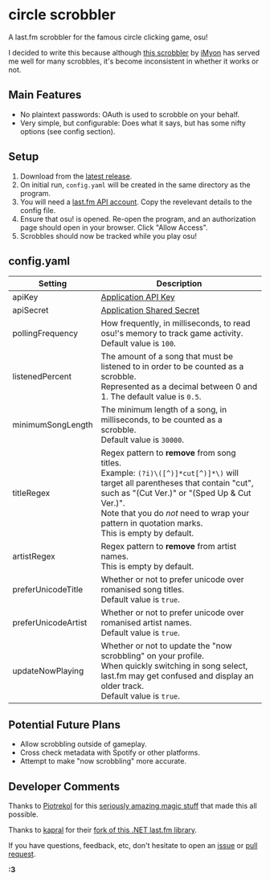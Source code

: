 
# circle scrobbler

A last.fm scrobbler for the famous circle clicking game, osu!

I decided to write this because although [this scrobbler](https://github.com/iMyon/OsuLastfmScrobbler) by [iMyon](https://github.com/iMyon) has served me well for many scrobbles, it's become inconsistent in whether it works or not.

## Main Features
- No plaintext passwords: OAuth is used to scrobble on your behalf.
- Very simple, but configurable: Does what it says, but has some nifty options (see config section).

## Setup

1. Download from the [latest release](https://github.com/lawrencfgsdfg/circle-scrobbler/releases).
2. On initial run, `config.yaml` will be created in the same directory as the program.
3. You will need a [last.fm API account](https://www.last.fm/api/account/create). Copy the revelevant details to the config file. 
4. Ensure that osu! is opened. Re-open the program, and an authorization page should open in your browser. Click "Allow Access".
5. Scrobbles should now be tracked while you play osu!

## config.yaml
|Setting|Description|
|---|---|
|apiKey|[Application API Key](https://www.last.fm/api/accounts)|
|apiSecret|[Application Shared Secret](https://www.last.fm/api/accounts)|
|pollingFrequency|How frequently, in milliseconds, to read osu!'s memory to track game activity.<br/>Default value is `100`.|
|listenedPercent|The amount of a song that must be listened to in order to be counted as a scrobble.<br/>Represented as a decimal between 0 and 1. The default value is `0.5`.|
|minimumSongLength|The minimum length of a song, in milliseconds, to be counted as a scrobble.<br/>Default value is `30000`.|
|titleRegex|Regex pattern to <b>remove</b> from song titles.<br>Example: `(?i)\([^)]*cut[^)]*\)` will target all parentheses that contain "cut", such as "(Cut Ver.)" or "(Sped Up & Cut Ver.)".<br>Note that you do <i>not</i> need to wrap your pattern in quotation marks.<br>This is empty by default.|
|artistRegex|Regex pattern to <b>remove</b> from artist names.<br>This is empty by default.|
|preferUnicodeTitle|Whether or not to prefer unicode over romanised song titles.<br>Default value is `true`.|
|preferUnicodeArtist|Whether or not to prefer unicode over romanised artist names.<br>Default value is `true`.|
|updateNowPlaying|Whether or not to update the "now scrobbling" on your profile.<br>When quickly switching in song select, last.fm may get confused and display an older track.<br>Default value is `true`.|

## Potential Future Plans
- Allow scrobbling outside of gameplay.
- Cross check metadata with Spotify or other platforms.
- Attempt to make "now scrobbling" more accurate.

## Developer Comments

Thanks to [Piotrekol](https://github.com/Piotrekol) for this [seriously amazing magic stuff](https://github.com/Piotrekol/ProcessMemoryDataFinder) that made this all possible.

Thanks to [kapral](https://github.com/kapral) for their [fork of this .NET last.fm library](https://github.com/kapral/lastfm/tree/next).

If you have questions, feedback, etc, don't hesitate to open an [issue](https://github.com/lawrencfgsdfg/circle-scrobbler/issues) or [pull request](https://github.com/lawrencfgsdfg/circle-scrobbler/pulls).

<b>:3</b>
